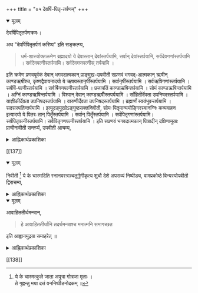 +++
title = "०५ देवर्षि-पितृ-तर्पणम्"
+++

<details open><summary>मूलम्</summary>

देवर्षिपितृतर्पणक्रमः।  

अथ "देवर्षिपितृतर्पणं करिष्य" इति सङ्कल्प्य,

> धर्म-शास्त्रोक्तक्रमेण ब्रह्मादयो ये देवास्तान् देवांस्तर्पयामि, सर्वान् देवांस्तर्पयामि, सर्वदेवगणांस्तर्पयामि । सर्वदेवपत्नीस्तर्पयामि। सर्वदेवगणपत्नीस् तर्पयामि । 

इति क्रमेण प्रणवपूर्वकं देवान् भगवदात्मकान् प्राङ्मुख-उपवीती सप्रणवं भगवद्-आत्मकान् ऋषीन् काण्डऋषींश्च, कृष्णद्वैपायनादयो ये ऋषयस्तानृषींस्तर्पयामि । सर्वानृषींस्तर्पयामि । सर्वऋषिगणांस्तर्पयामि । सर्वर्षि-पत्नीस्तर्पयामि । सर्वर्षिगणपत्नीस्तर्पयामि । प्रजापतिं काण्डऋषिन्तर्पयामि । सोमं काण्डऋषिन्तर्पयामि । अग्निं काण्डऋषिन्तर्पयामि । विश्वान् देवान् काण्डऋषीँस्तपर्ययामि । साँहितीर्देवता उपनिषदस्तर्पयामि । याज्ञीकीर्देवता उपनिषदस्तर्पयामि । वारुणीर्देवता उपनिषदस्तर्पयामि । ब्रह्माणँ स्वयंभुवन्तर्पयामि । सदसस्पतिन्तर्पयामि । इत्युदङ्मुखोऽङ्गुष्ठसक्तनिवीती, सोमः पितृमान्यमोङ्गिरस्वानग्निः कव्यवाहन इत्यादयो ये पितरः तान् पितॄँस्तर्पयामि । सर्वान् पितॄँस्तर्पयामि । सर्वपितृगणांस्तर्पयामि। सर्वपितृपत्नीस्तर्पयामि। सर्वपितृगणपत्नीस्तर्पयामि । इति सप्रणवं भगवदात्मकान् पित्रादीन् दक्षिणामुखः प्राचीनावीती सन्तर्प्य, उपवीती आचम्य,
</details> 

<details><summary>आह्निकार्थप्रकाशिका</summary>

देवादितर्पणान्याह - **देवर्षिपितृतर्पणम्** इत्यादिना ।  
तदुक्तम् 

> तत आधारशक्त्यादिपार्षदान्तान् देवर्षिपितॄंश्च भगवदात्मकान् ध्यात्वा प्रणवपूर्वकैस्तत्तन्नामभिस्सन्तर्प्य

इति । 

[[136]]

> तत आधारशक्त्यादींस्तर्पयित्वा स्वनामभिः ।  
नमोऽन्तैः प्रणवोपेतैर्निष्पीड्य स्नानशाटिकाम् ॥  
श्रुतिस्मृत्युदितं कर्म यावच्छक्ति परात्मनः ।  
आराधनत्वेनापाद्य सोर्ध्वपुण्ड्रश्च तर्पयेत् ॥ 

मन्त्रैराधारशक्त्यादिपारिषदान्तसंस्थितैः । इति वङ्गिवंशेश्वरभट्टारकवचनान्यत्रानुसन्धेयानि । 

> नारायणात्मकान्देवान् ऋषीन् सन्तर्पयेत्पितॄन् ।  
तत आधारशक्त्यादीन् सर्वान् पारिषदान्तकान् ॥ 

इति नारायणमुन्युक्तौ देवर्षिपितृतर्पणानन्तरमाधारशक्त्यादितर्पणावगमेऽप्याचार्यपादैः नाथयामुनपूर्णादिसम्प्रदायानुसारिभिरनुगृहीतप्रकारेणाधारशक्त्यादितर्पणानन्तरं देवादितर्पणोपदेशः ।

यत्तु कैश्चित् ब्रह्मयज्ञानन्तरं देवादितर्पणं कार्यमित्युक्तं; तदाचार्यपादश्रीसूक्तिविरुद्धमित्युपेक्ष्यम् ।

> यजुश्शाखिनान्तु काण्डानुक्रमण्यां काण्डर्षितर्पणमुक्तं - 

>> अथ काण्डऋषी नेतानुदकाञ्जलिभिश्शुचिः ।  
अव्यग्रस्तर्पयेन्नित्यं मन्त्रैः पर्वाष्टमीषु च ॥ 

> अत्र कपर्दिस्वामी - 

>> काण्डर्षितर्पणं नित्यमुपेतेन निवीतिना ।  
वार्यञ्जलिभिरन्यैश्च कार्यं पर्वाष्टमीषु च ॥  
तर्पणन्तु द्विजः कुर्यात् प्रत्यहं स्नातकस्ततः ।  
देवेभ्यश्च ऋषिभ्यश्च पितृभ्यश्च यथाक्रमम् ॥ 

> इति शातातपादिभिरुक्तेषु तर्पणीयेषु यथास्वशाखं व्यवस्थानुसन्धातव्या 

इति रत्नाकरवचनान्यत्र भाव्यानि । यदपरोक्तं - जीवपितृकस्य पितृतर्पणं न कार्यम् । 

> कव्यवाडनलस्सोमो यमश्चैवार्यमा तथा ।  
अग्निष्वात्तास्सोमपाश्च तता बर्हिषदोऽपि च ।  
यदि स्स्याज्जीवपितृक एतान् सन्तर्पयेन्नवा ॥ 

इति विकल्पोक्तेरननुष्ठाने प्रत्यवायाभावात्, 

> अक्रियावदनर्थाय तत्तु कर्म समाचरेत् 

इति प्रपन्नान् प्रतिनियमात् इति । तदयुक्तं - जीवपितृकेष्वपि पितृतर्पणानुष्ठानदर्शनेनोक्तविकल्पस्याचारव्यवस्थिततया 'येनास्य पितरो याता' इति वचनेनावश्यकतया अकरणे प्रत्यवायस्य दुर्वारत्वात् ।
</details> 

[[137]]

<details open><summary>मूलम्</summary>

निवीती [^७] ये के चास्मदिति स्नानवस्त्रञ्चतुर्गुणीकृत्य शुचौ देशे अपसव्यं निष्पीड्य, वामप्रकोष्ठे विन्यस्योपवीती द्विराचम्य,

[^७]: ये के चास्मत्कुले जाता अपुत्रा गोत्रजा मृताः ।  
ते गृह्णन्तु मया दत्तं वननिष्पीडनोदकम् ॥
</details>

<details><summary>आह्निकार्थप्रकाशिका</summary>

अथ वस्त्रनिष्पीडनमाह - **निवीती ये के चास्मदि**त्यादिना । तदुक्तं - 

> शुचौ स्थले स्नान-वस्त्रं निवीती निष्पीड्याचम्य 

इति ।

> ये के चास्मत्कुले जाता इति मन्त्रेण मानवः 

इति रत्नाकराद्युदाहृत-वचनाद् आचाराच्च तन्मन्त्रकरणकम् एव वस्त्रनिष्पीडनं कर्तव्यं, स च मन्त्रः कार्ष्णाजनिनोक्त इति मुक्ताफलोदाहृतम् । एतेनामन्त्रकं वस्त्रनिष्पीडनम् इत्यन्योक्तं परास्तम् ।
</details>

<details open><summary>मूलम्</summary>

आवाहिततीर्थमन्त्रान्,

> हे आवाहिततीर्थानि तदर्थमन्त्राश्च ममात्मनि समागच्छत 

इति आह्वानमुद्रया समाहरेत् ॥
</details>

<details><summary>आह्निकार्थप्रकाशिका</summary>

अथावाहिततीर्थमन्त्रसमाहरणमाह - **आवाहिततीर्थमन्त्रानि**ति । तदुक्तं — 

> आवाहिततीर्थमन्त्रांश्च स्वात्मनि समाहरेत् 

इति । 

> आवाहिताश्च गङ्गाद्यास्तत्तन्मन्त्रगणास्तथा ।  
अनुज्ञाप्य समारोप्य स्वात्मन्येव समाहितः ॥ 

इति वङ्गिवंशेश्वरोक्तमिह भाव्यम्॥
</details>

[[138]]